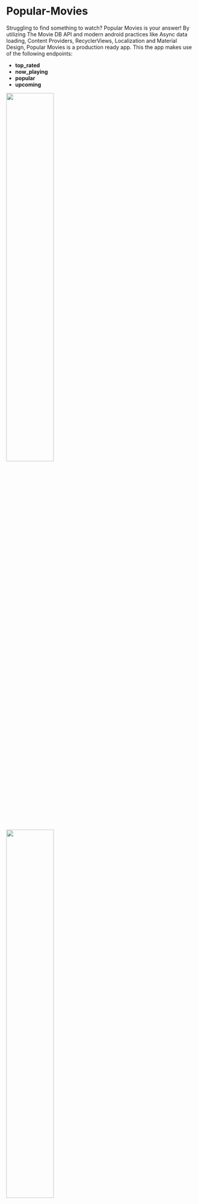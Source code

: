 # Popular-Movies
Struggling to find something to watch? Popular Movies is your answer!  By utilizing The Movie DB API and modern android practices like Async data loading, Content Providers, RecyclerViews, Localization and Material Design, Popular Movies is a production ready app. This the app makes use of the following endpoints:
- <b>top_rated</b>
- <b>now_playing</b>
- <b>popular</b>
- <b>upcoming</b>

<img src="http://packerlabs.com/projects/popmovies/Screenshot_20170326-120619.png" width="50%" height="50%">
<img src="http://packerlabs.com/projects/popmovies/Screenshot_20170326-120630.png" width="50%" height="50%">
<img src="http://packerlabs.com/projects/popmovies/Screenshot_20170326-131425.png" width="50%" height="50%">
<img src="http://packerlabs.com/projects/popmovies/Screenshot_20170326-125712.png" width="50%" height="50%">

<b>Favorited Movies </b>
- Favorite movies and see them in one place. Thanks to a Content Provider and SQL Lite Database, favorited movies are available offline!
<img src="http://packerlabs.com/projects/popmovies/Screenshot_20170326-124230.png" width="50%" height="50%">

<b>View Trailers</b>
- Select a movie and view trailers straight from Youtube!
<img src="http://packerlabs.com/projects/popmovies/Screenshot_20170326-120722.png" width="50%" height="50%">

<b>Share Trailers</b>
- Select a trailer and share with your friends! 
<img src="http://packerlabs.com/projects/popmovies/Screenshot_20170326-122804.png" width="50%" height="50%">

<b>View Reviews</b>
- View reviews from selected movies and see what the hype is about.
<img src="http://packerlabs.com/projects/popmovies/Screenshot_20170326-120728.png" width="50%" height="50%">

<b>Landscape Orientation </b>
- You can now enjoy the same movie finding greatness in landscape!
<img src="http://packerlabs.com/projects/popmovies/Screenshot_20170326-131154.png" width="50%" height="50%">
<img src="http://packerlabs.com/projects/popmovies/Screenshot_20170326-131039.png" width="50%" height="50%">
<img src="http://packerlabs.com/projects/popmovies/Screenshot_20170326-131051.png" width="50%" height="50%">
<img src="http://packerlabs.com/projects/popmovies/Screenshot_20170326-131046.png" width="50%" height="50%">

## Get Started
To View This in Action, **Request an API Key from here**:
https://www.themoviedb.org/account/signup

